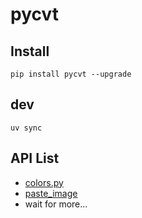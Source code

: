 # pycvt



## Install

```
pip install pycvt --upgrade
```

## dev

``` 
uv sync
```


## API List

- [colors.py](pycvt/clolors/colors.py)
- [paste_image](pycvt/paster/paste_image.py)
- wait for more...